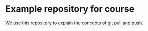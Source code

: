 # Example repository for course

We use this repository to explain the concepts of git pull and push.
